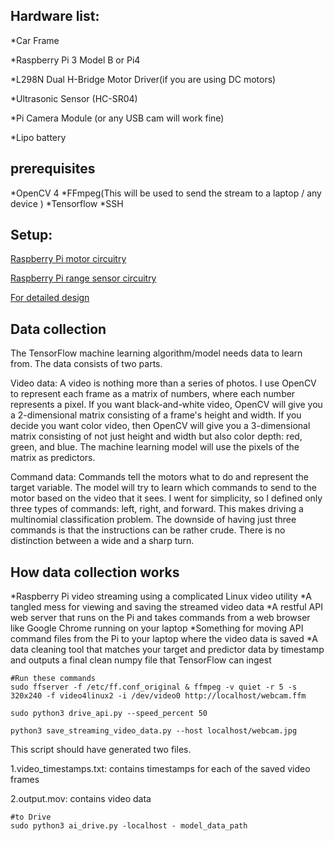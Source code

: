 ## Hardware list:

*Car Frame

*Raspberry Pi 3 Model B or Pi4

*L298N Dual H-Bridge Motor Driver(if you are using DC motors)

*Ultrasonic Sensor (HC-SR04)

*Pi Camera Module (or any USB cam will work fine)

*Lipo battery 


## prerequisites

*OpenCV 4
*FFmpeg(This will be used to send the stream to a laptop / any device )
*Tensorflow 
*SSH

## Setup:

[Raspberry Pi motor circuitry](https://business.tutsplus.com/tutorials/controlling-dc-motors-using-python-with-a-raspberry-pi--cms-20051)

[Raspberry Pi range sensor circuitry](https://www.modmypi.com/blog/hc-sr04-ultrasonic-range-sensor-on-the-raspberry-pi)

[For detailed design](http://www.jayeshg.com/self-driving-car/)


## Data collection

The TensorFlow machine learning algorithm/model needs data to learn from. The data consists of two parts.

Video data: A video is nothing more than a series of photos. I use OpenCV to represent each frame as a matrix of numbers, where each number represents a pixel. If you want black-and-white video, OpenCV will give you a 2-dimensional matrix consisting of a frame's height and width. If you decide you want color video, then OpenCV will give you a 3-dimensional matrix consisting of not just height and width but also color depth: red, green, and blue. The machine learning model will use the pixels of the matrix as predictors.

Command data: Commands tell the motors what to do and represent the target variable. The model will try to learn which commands to send to the motor based on the video that it sees. I went for simplicity, so I defined only three types of commands: left, right, and forward. This makes driving a multinomial classification problem. The downside of having just three commands is that the instructions can be rather crude. There is no distinction between a wide and a sharp turn.


## How data collection works

*Raspberry Pi video streaming using a complicated Linux video utility
*A tangled mess for viewing and saving the streamed video data
*A restful API web server that runs on the Pi and takes commands from a web browser like Google Chrome running on your laptop
*Something for moving API command files from the Pi to your laptop where the video data is saved
*A data cleaning tool that matches your target and predictor data by timestamp and outputs a final clean numpy file that TensorFlow can ingest

```
#Run these commands
sudo ffserver -f /etc/ff.conf_original & ffmpeg -v quiet -r 5 -s 320x240 -f video4linux2 -i /dev/video0 http://localhost/webcam.ffm

sudo python3 drive_api.py --speed_percent 50

python3 save_streaming_video_data.py --host localhost/webcam.jpg
```

This script should have generated two files.

1.video_timestamps.txt: contains timestamps for each of the saved video frames

2.output.mov: contains video data


```
#to Drive
sudo python3 ai_drive.py -localhost - model_data_path


```

